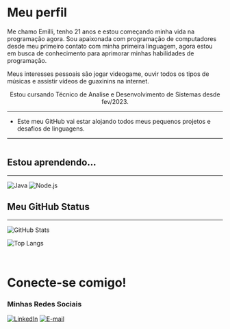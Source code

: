 # Meu perfil

Me chamo Emilli, tenho 21 anos e estou começando minha vida na programação agora. Sou apaixonada com programação de computadores desde meu primeiro contato com minha primeira linguagem, agora estou em busca de conhecimento para aprimorar minhas habilidades de programação.

Meus interesses pessoais são jogar videogame, ouvir todos os tipos de músicas e assistir vídeos de guaxinins na internet.
<p align="center">
Estou cursando Técnico de Analise e Desenvolvimento de Sistemas desde fev/2023. 

---

- Este meu GitHub vai estar alojando todos meus pequenos projetos e desafios de linguagens.
---
```

```

## Estou aprendendo...
---
![Java](https://img.shields.io/badge/java-293914?style=for-the-badge&logo=java&logoColor=CDC0A1)
![Node.js](https://img.shields.io/badge/java-293914?style=for-the-badge&logo=java&logoColor=CDC0A1)


## Meu GitHub Status
---
![GitHub Stats](https://github-readme-stats.vercel.app/api?username=Emilli-Giuliane&theme=transparent&bg_color=293914&border_color=CDFF8C&show_icons=true&icon_color=81DE76&title_color=81DE76&text_color=CDC0A1&hide_title=true&hide=stars)

![Top Langs](https://github-readme-stats-git-masterrstaa-rickstaa.vercel.app/api/top-langs/?username=Emilli-Giuliane&bg_color=293914&border_color=CDFF8C&title_color=CDC0A1&text_color=81DE76)

```


```

# Conecte-se comigo!

### Minhas Redes Sociais
[![LinkedIn](https://img.shields.io/badge/linkedin-293914?style=for-the-badge&logo=Linkedin&logoColor=CDFF8C)](https://www.linkedin.com/in/emilli-giuliane-pereira-lima-b44912265/)
<left>
[![E-mail](https://img.shields.io/badge/-Email-293914?style=for-the-badge)](mailto:emilligiuliane@gmail.com)


